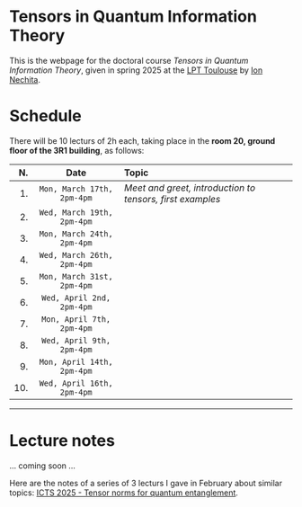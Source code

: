 # Tensors in Quantum Information Theory

This is the webpage for the doctoral course _Tensors in Quantum Information Theory_, given in spring 2025 at the [LPT Toulouse](https://lpt.univ-tlse3.fr/en/) by [Ion Nechita](https://ion.nechita.net/). 

# Schedule 
There will be 10 lecturs of 2h each, taking place in the **room 20, ground floor of the 3R1 building**, as follows: 

|N.| Date | Topic | 
| ---: | :---: | :--- | 
| 1.  | `Mon, March 17th, 2pm-4pm` | *Meet and greet, introduction to tensors, first examples*
| 2.  | `Wed, March 19th, 2pm-4pm` | 
| 3.  | `Mon, March 24th, 2pm-4pm` | 
| 4.  | `Wed, March 26th, 2pm-4pm` | 
| 5.  | `Mon, March 31st, 2pm-4pm` | 
| 6.  | `Wed, April 2nd, 2pm-4pm` | 
| 7.  | `Mon, April 7th, 2pm-4pm` | 
| 8.  | `Wed, April 9th, 2pm-4pm` | 
| 9.  | `Mon, April 14th, 2pm-4pm` | 
| 10. | `Wed, April 16th, 2pm-4pm` | 
---

# Lecture notes
... coming soon ...

Here are the notes of a series of 3 lecturs I gave in February about similar topics: [ICTS 2025 - Tensor norms for quantum entanglement](https://ion.nechita.net/assets/pages/teaching/icts-2025-tensor-norms-for-quantum-entanglement.html). 

